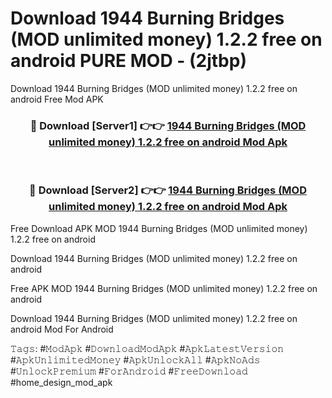 # Download 1944 Burning Bridges (MOD unlimited money) 1.2.2 free on android PURE MOD - (2jtbp)
Download 1944 Burning Bridges (MOD unlimited money) 1.2.2 free on android Free Mod APK

<div align="center">
<h3>🔴 Download [Server1] 👉👉 <a href="https://apk-comot.site?title=1944_Burning_Bridges_(MOD_unlimited_money)_1.2.2_free_on_android">1944 Burning Bridges (MOD unlimited money) 1.2.2 free on android Mod Apk</a></h3><br>

<h3>🔴 Download [Server2] 👉👉 <a href="https://apk-comot.site?title=1944_Burning_Bridges_(MOD_unlimited_money)_1.2.2_free_on_android">1944 Burning Bridges (MOD unlimited money) 1.2.2 free on android Mod Apk</a></h3>
</div>


Free Download APK MOD 1944 Burning Bridges (MOD unlimited money) 1.2.2 free on android

Download 1944 Burning Bridges (MOD unlimited money) 1.2.2 free on android 

Free APK MOD 1944 Burning Bridges (MOD unlimited money) 1.2.2 free on android 

Download 1944 Burning Bridges (MOD unlimited money) 1.2.2 free on android Mod For Android

𝚃𝚊𝚐𝚜: #𝙼𝚘𝚍𝙰𝚙𝚔 #𝙳𝚘𝚠𝚗𝚕𝚘𝚊𝚍𝙼𝚘𝚍𝙰𝚙𝚔 #𝙰𝚙𝚔𝙻𝚊𝚝𝚎𝚜𝚝𝚅𝚎𝚛𝚜𝚒𝚘𝚗 #𝙰𝚙𝚔𝚄𝚗𝚕𝚒𝚖𝚒𝚝𝚎𝚍𝙼𝚘𝚗𝚎𝚢 #𝙰𝚙𝚔𝚄𝚗𝚕𝚘𝚌𝚔𝙰𝚕𝚕 #𝙰𝚙𝚔𝙽𝚘𝙰𝚍𝚜 #𝚄𝚗𝚕𝚘𝚌𝚔𝙿𝚛𝚎𝚖𝚒𝚞𝚖 #𝙵𝚘𝚛𝙰𝚗𝚍𝚛𝚘𝚒𝚍 #𝙵𝚛𝚎𝚎𝙳𝚘𝚠𝚗𝚕𝚘𝚊𝚍 #home_design_mod_apk